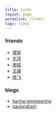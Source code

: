 ```yaml
---
title: Links
layout: page
permalink: /links/
tags: links
---
```


### friends

- [增哥][9]
- [志淳][5]
- [宋昭][6]
- [王康][7]
- [晓飞][8]

### blogs

- [karma-engineering][3]
- [paulgraham][4]

[1]: http://www.theunixschool.com/
[2]: http://geeksforgeeks.org/
[3]: http://karma-engineering.com/lab/blog
[4]: http://paulgraham.com/index.html
[5]: http://code6.github.io/
[6]: http://kernelmaker.github.io/
[7]: http://catkang.github.io/index.html
[8]: http://jacketwoo.github.io/
[9]: http://panweizeng.com/
